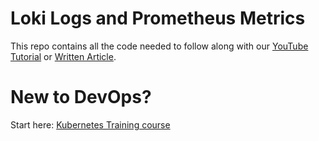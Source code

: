 # Loki Logs and Prometheus Metrics

This repo contains all the code needed to follow along with our [YouTube Tutorial](https://youtu.be/IdWD-lHTurY) or [Written Article](https://kubernetestraining.io/blog/loki-prometheus-grafana-docker-logging-monitoring).

# New to DevOps?
Start here: [Kubernetes Training course](https://kubernetestraining.io/)

